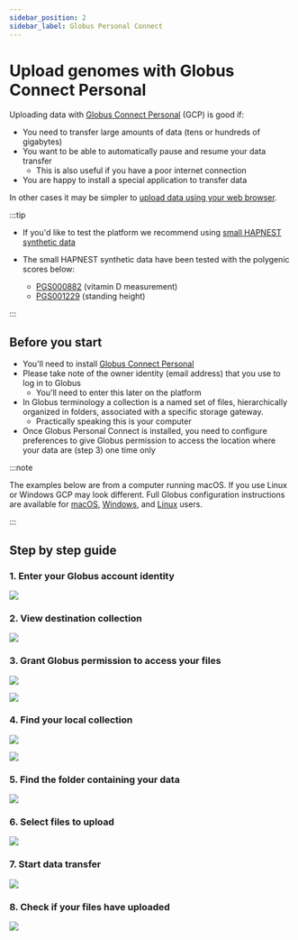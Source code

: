 ```yaml
---
sidebar_position: 2
sidebar_label: Globus Personal Connect
---
```


# Upload genomes with Globus Connect Personal

Uploading data with [Globus Connect
Personal](https://www.globus.org/globus-connect-personal) (GCP) is good if:

* You need to transfer large amounts of data (tens or hundreds of gigabytes)
* You want to be able to automatically pause and resume your data transfer
  * This is also useful if you have a poor internet connection
* You are happy to install a special application to transfer data

In other cases it may be simpler to [upload data using your web browser](web.md).

:::tip

* If you'd like to test the platform we recommend using [small HAPNEST synthetic
  data](https://drive.google.com/drive/folders/1GsRZFB6V4ifi7PcVtdMX4ZphQgUrDI0n?usp=sharing)
  
* The small HAPNEST synthetic data have been tested with the polygenic scores below:
  * [PGS000882](https://www.pgscatalog.org/score/PGS000882/) (vitamin D
  measurement)
  * [PGS001229](https://www.pgscatalog.org/score/PGS001229/)
  (standing height)

:::

## Before you start

* You'll need to install [Globus Connect
Personal](https://www.globus.org/globus-connect-personal)
* Please take note of the owner identity (email address) that you use to log in to
Globus
  * You'll need to enter this later on the platform
* In Globus terminology a collection is a named set of files, hierarchically
organized in folders, associated with a specific storage gateway.
  * Practically speaking this is your computer
* Once Globus Personal Connect is installed, you need to configure preferences to
give Globus permission to access the location where your data are (step 3) one time only

:::note

The examples below are from a computer running macOS. If you use Linux or
Windows GCP may look different. Full Globus configuration instructions are
available for
[macOS](https://docs.globus.org/how-to/globus-connect-personal-mac/#configuration),
[Windows](https://docs.globus.org/how-to/globus-connect-personal-windows/#configuration),
and [Linux](https://docs.globus.org/how-to/globus-connect-personal-linux/)
users.

:::

## Step by step guide

### 1. Enter your Globus account identity

![](/img/web-upload/screen-1.png)

### 2. View destination collection

![](/img/web-upload/screen-2.png)

### 3. Grant Globus permission to access your files

![](/img/app-upload/screen-3.png)

![](/img/app-upload/screen-5.png)

### 4. Find your local collection

![](/img/app-upload/screen-6.png)

![](/img/app-upload/screen-7.png)

### 5. Find the folder containing your data

![](/img/app-upload/screen-8.png)

### 6. Select files to upload

![](/img/app-upload/screen-9.png)

### 7. Start data transfer

![](/img/app-upload/screen-10.png)

### 8. Check if your files have uploaded

![](/img/app-upload/screen-11.png)





